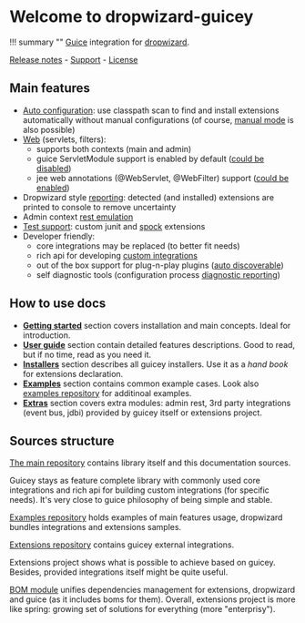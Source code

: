 # Welcome to dropwizard-guicey

!!! summary ""
    [Guice](https://github.com/google/guice) integration for [dropwizard](http://dropwizard.io).

[Release notes](about/history.md) - [Support](about/support.md) - [License](about/license.md)

## Main features

* [Auto configuration](guide/configuration.md#auto-configuration): use classpath scan to find and install extensions 
automatically without manual configurations (of course, [manual mode](getting-started.md#manual-mode) is also possible)  
* [Web](guide/web.md) (servlets, filters):
    - supports both contexts (main and admin)
    - guice ServletModule support is enabled by default ([could be disabled](guide/web.md#disable-servletmodule-support))
    - jee web annotations (@WebServlet, @WebFilter) support ([could be enabled](guide/web.md#web-instalers))
* Dropwizard style [reporting](guide/installers.md#reporting): detected (and installed) extensions are printed to console to remove uncertainty
* Admin context [rest emulation](extras/admin-rest.md)
* [Test support](guide/test.md): custom junit and [spock](http://spockframework.org) extensions
* Developer friendly: 
    - core integrations may be replaced (to better fit needs)
    - rich api for developing [custom integrations](guide/installers.md#writing-custom-installer)
    - out of the box support for plug-n-play plugins ([auto discoverable](guide/bundles.md#service-loader-lookup))
    - self diagnostic tools (configuration process [diagnostic reporting](guide/diagnostic.md)) 

## How to use docs

* [**Getting started**](getting-started.md) section covers installation and main concepts. Ideal for introduction.
* [**User guide**](guide/configuration.md) section contain detailed features descriptions. Good to read, but if no time, read as you need it.
* [**Installers**](installers/resource.md) section describes all guicey installers. Use it as a *hand book* for extensions declaration.
* [**Examples**](examples/authentication.md) section contains common example cases. Look also [examples repository](https://github.com/xvik/dropwizard-guicey-examples) for additinoal examples.
* [**Extras**](extras/admin-rest.md) section covers extra modules: admin rest, 3rd party integrations (event bus, jdbi) provided by guicey itself 
or extensions project.

## Sources structure

[The main repository](https://github.com/xvik/dropwizard-guicey) contains library itself and this documentation sources.

Guicey stays as feature complete library with commonly used core integrations and 
rich api for building custom integrations (for specific needs). 
It's very close to guice philosophy of being simple and stable.

[Examples repository](https://github.com/xvik/dropwizard-guicey-examples) holds examples of main features usage, dropwizard bundles 
integrations and extensions samples.

[Extensions repository](https://github.com/xvik/dropwizard-guicey-ext) contains guicey external integrations. 

Extensions project shows what is possible to achieve based on guicey. Besides, provided integrations 
itself might be quite useful.

[BOM module](extras/bom.md) unifies dependencies management for extensions, dropwizard and guice (as it includes boms for them).
Overall, extensions project is more like spring: growing set of solutions for everything (more "enterprisy").